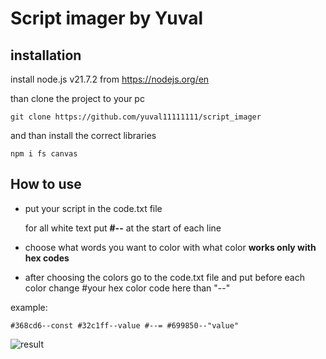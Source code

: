 # Script imager by Yuval
## installation
install node.js v21.7.2 from https://nodejs.org/en

than clone the project to your pc 
```
git clone https://github.com/yuval11111111/script_imager
```
and than install the correct libraries
```
npm i fs canvas
```
## How to use
+ put your script in the code.txt file

    for all white text put **#--** at the start of each line
+ choose what words you want to color with what color **works only with hex codes**
+ after choosing the colors go to the code.txt file and put before each color change #your hex color code here than "--"

example:
```
#368cd6--const #32c1ff--value #--= #699850--"value"
```
![result]([[[https://imgur.com/OBEKM6S](https://ibb.co/rvV4LRc)](https://i.imgur.com/OBEKM6S.png](https://i.imgur.com/OBEKM6S.png)))
